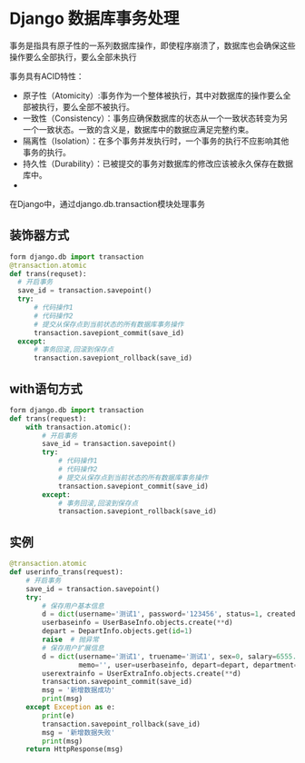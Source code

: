 # Django 数据库事务处理

事务是指具有原子性的一系列数据库操作，即使程序崩溃了，数据库也会确保这些操作要么全部执行，要么全部未执行

事务具有ACID特性：
* 原子性（Atomicity）:事务作为一个整体被执行，其中对数据库的操作要么全部被执行，要么全部不被执行。
* 一致性（Consistency）：事务应确保数据库的状态从一个一致状态转变为另一个一致状态。一致的含义是，数据库中的数据应满足完整约束。
* 隔离性（Isolation）：在多个事务并发执行时，一个事务的执行不应影响其他事务的执行。
* 持久性（Durability）：已被提交的事务对数据库的修改应该被永久保存在数据库中。
* 
在Django中，通过django.db.transaction模块处理事务

## 装饰器方式

```python
form django.db import transaction
@transaction.atomic
def trans(requset):
  # 开启事务
  save_id = transaction.savepoint()
  try:
      # 代码操作1
      # 代码操作2
      # 提交从保存点到当前状态的所有数据库事务操作
      transaction.savepiont_commit(save_id)
  except:
      # 事务回滚,回滚到保存点
      transaction.savepiont_rollback(save_id)
```

## with语句方式

```python
form django.db import transaction
def trans(request):
    with transaction.atomic():
        # 开启事务
        save_id = transaction.savepoint()
        try:
            # 代码操作1
            # 代码操作2
            # 提交从保存点到当前状态的所有数据库事务操作
            transaction.savepiont_commit(save_id)
        except:
            # 事务回滚,回滚到保存点
            transaction.savepiont_rollback(save_id)
```

## 实例
```python
@transaction.atomic
def userinfo_trans(request):
    # 开启事务
    save_id = transaction.savepoint()
    try:
        # 保存用户基本信息
        d = dict(username='测试1', password='123456', status=1, createdate=timezone.now())
        userbaseinfo = UserBaseInfo.objects.create(**d)
        depart = DepartInfo.objects.get(id=1)
        raise  # 抛异常
        # 保存用户扩展信息
        d = dict(username='测试1', truename='测试1', sex=0, salary=6555.88, age=35, status=0, createdate=timezone.now(),
                 memo='', user=userbaseinfo, depart=depart, department='开发部')
        userextrainfo = UserExtraInfo.objects.create(**d)
        transaction.savepoint_commit(save_id)
        msg = '新增数据成功'
        print(msg)
    except Exception as e:
        print(e)
        transaction.savepoint_rollback(save_id)
        msg = '新增数据失败'
        print(msg)
    return HttpResponse(msg)
```


